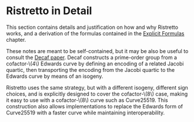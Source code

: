 # Ristretto in Detail

This section contains details and justification on how and why Ristretto
works, and a derivation of the formulas contained in the [Explicit
Formulas][explicit_formulas] chapter.

These notes are meant to be self-contained, but it may be also be useful
to consult the [Decaf paper][decaf_paper].  Decaf constructs a
prime-order group from a cofactor-\\(4\\) Edwards curve by defining an
encoding of a related Jacobi quartic, then transporting the encoding
from the Jacobi quartic to the Edwards curve by means of an isogeny.

Ristretto uses the same strategy, but with a different isogeny,
different sign choices, and is explicitly designed to cover the
cofactor-\\(8\\) case, making it easy to use with a cofactor-\\(8\\)
curve such as Curve25519.  This construction also allows
implementations to replace the Edwards form of Curve25519 with a
faster curve while maintaining interoperability.

[decaf_paper]: https://eprint.iacr.org/2015/673.pdf
[explicit_formulas]: ./formulas/index.html
